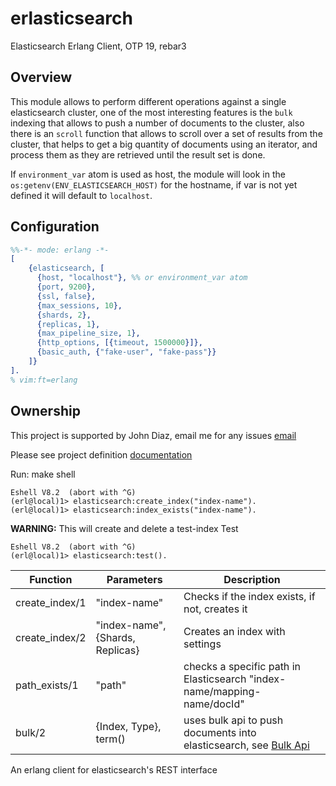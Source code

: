 # erlasticsearch

Elasticsearch Erlang Client, OTP 19, rebar3

## Overview

This module allows to perform different operations against a single elasticsearch cluster, 
one of the most interesting features is the `bulk` indexing that allows to push a number 
of documents to the cluster, also there is an `scroll` function that allows to scroll over
a set of results from the cluster, that helps to get a big quantity of documents using an
iterator, and process them as they are retrieved until the result set is done.

If `environment_var` atom is used as host, the module will look in the `os:getenv(ENV_ELASTICSEARCH_HOST)`
for the hostname, if var is not yet defined it will default to `localhost`.

## Configuration
```erlang
%%-*- mode: erlang -*-
[
    {elasticsearch, [
      {host, "localhost"}, %% or environment_var atom
      {port, 9200},
      {ssl, false},
      {max_sessions, 10},
      {shards, 2},
      {replicas, 1},
      {max_pipeline_size, 1},
      {http_options, [{timeout, 1500000}]},
      {basic_auth, {"fake-user", "fake-pass"}}
    ]}
].
% vim:ft=erlang
```

## Ownership

This project is supported by John Diaz, email me for any issues [email][email]

Please see project definition [documentation][api-documentation]

Run:
    make shell
    
    Eshell V8.2  (abort with ^G)
    (erl@local)1> elasticsearch:create_index("index-name").
    (erl@local)1> elasticsearch:index_exists("index-name").

**WARNING:**  This will create and delete a test-index
    Test
    
    Eshell V8.2  (abort with ^G)
    (erl@local)1> elasticsearch:test().
    

Function | Parameters | Description
----- | ----------- | --------
create_index/1 | "index-name" | Checks if the index exists, if not, creates it
create_index/2 | "index-name", {Shards, Replicas}  | Creates an index with settings
path_exists/1 | "path" | checks a specific path in Elasticsearch "index-name/mapping-name/docId"
bulk/2 | {Index, Type}, term() | uses bulk api to push documents into elasticsearch, see [Bulk Api](https://www.elastic.co/guide/en/elasticsearch/reference/2.4/docs-bulk.html)


An erlang client for elasticsearch's REST interface

[email]: mailto:clientes@desarrollowebmedellin.com
[api-documentation]: https://elpaisa.github.io/erlastic/
